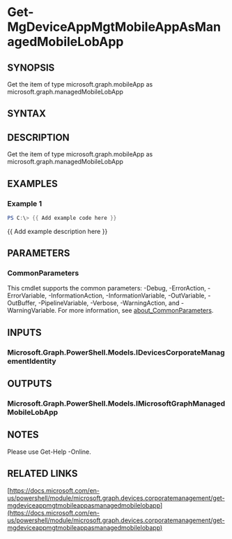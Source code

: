 ﻿---
external help file: Microsoft.Graph.Devices.CorporateManagement-help.xml
Module Name: Microsoft.Graph.Devices.CorporateManagement
online version: https://docs.microsoft.com/en-us/powershell/module/microsoft.graph.devices.corporatemanagement/get-mgdeviceappmgtmobileappasmanagedmobilelobapp
schema: 2.0.0
---

# Get-MgDeviceAppMgtMobileAppAsManagedMobileLobApp

## SYNOPSIS
Get the item of type microsoft.graph.mobileApp as microsoft.graph.managedMobileLobApp

## SYNTAX

## DESCRIPTION
Get the item of type microsoft.graph.mobileApp as microsoft.graph.managedMobileLobApp

## EXAMPLES

### Example 1
```powershell
PS C:\> {{ Add example code here }}
```

{{ Add example description here }}

## PARAMETERS

### CommonParameters
This cmdlet supports the common parameters: -Debug, -ErrorAction, -ErrorVariable, -InformationAction, -InformationVariable, -OutVariable, -OutBuffer, -PipelineVariable, -Verbose, -WarningAction, and -WarningVariable. For more information, see [about_CommonParameters](http://go.microsoft.com/fwlink/?LinkID=113216).

## INPUTS

### Microsoft.Graph.PowerShell.Models.IDevicesCorporateManagementIdentity
## OUTPUTS

### Microsoft.Graph.PowerShell.Models.IMicrosoftGraphManagedMobileLobApp
## NOTES
Please use Get-Help -Online.

## RELATED LINKS

[https://docs.microsoft.com/en-us/powershell/module/microsoft.graph.devices.corporatemanagement/get-mgdeviceappmgtmobileappasmanagedmobilelobapp](https://docs.microsoft.com/en-us/powershell/module/microsoft.graph.devices.corporatemanagement/get-mgdeviceappmgtmobileappasmanagedmobilelobapp)

